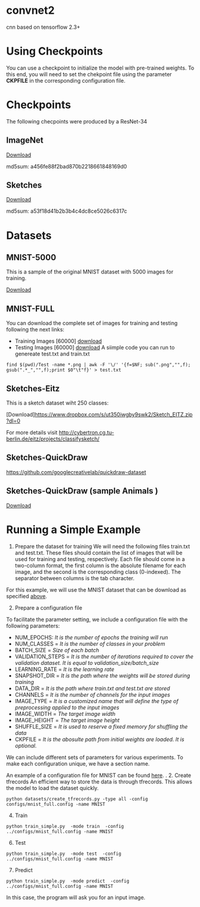 # convnet2
cnn based on tensorflow 2.3+
# Using Checkpoints
You can use a checkpoint to initialize the model with pre-trained weights. To this end, you will need  to set the chekpoint file using the parameter **CKPFILE** in the corresponding configuration file.
# Checkpoints 
The following checpoints were produced by a ResNet-34
## ImageNet
[Download](https://www.dropbox.com/s/ea61crvnckf96ez/imagenet_045.h5)

md5sum: a456fe88f2bad870b2218661848169d0  

## Sketches

[Download](https://www.dropbox.com/s/kb443ulitvipixy/sketch_050.h5)

md5sum: a53f18d41b2b3b4c4dc8ce5026c6317c
<a name="datasets"></a>
# Datasets
## MNIST-5000
This is a sample of the original MNIST dataset with 5000 images for training.

[Download](https://www.dropbox.com/s/abi61g7adjdbmih/MNIST-5000.zip)
## MNIST-FULL
You can download the complete set of images for training and testing following the next links:
- Training Images [60000] [download](https://www.dropbox.com/s/6lmn4fre326cty2/mnist_test.gzip)
- Testing Images [60000]  [download](https://www.dropbox.com/s/knvoss1iukj42pk/mnist_train.gzip)
A siimple code you can run to genereate test.txt and train.txt
```
find $(pwd)/Test -name *.png | awk -F '\/' '{f=$NF; sub(".png","",f); gsub(".*_","",f);print $0"\t"f}' > test.txt
```
## Sketches-Eitz
This is a sketch dataset wiht 250 classes:

[Download]https://www.dropbox.com/s/ut350iwgby9swk2/Sketch_EITZ.zip?dl=0

For more details visit http://cybertron.cg.tu-berlin.de/eitz/projects/classifysketch/
## Sketches-QuickDraw
https://github.com/googlecreativelab/quickdraw-dataset
## Sketches-QuickDraw (sample Animals )
[Download](https://www.dropbox.com/sh/hsqjv0kd13xda3g/AABYkVk0ruG85s4aL4C1nDKaa)

# Running a Simple Example
1. Prepare the dataset for training
We will need the following files train.txt and test.txt. These files should contain the list of images that will be used for training and testing, respectively. Each file should come in a two-column format, the first column is the absolute filename for each image, and the second is the corresponding class (0-indexed). The separator between columns is the tab character.

  For this example, we will use the MNIST dataset that can be download as specified [above](#datasets).

2. Prepare a configuration file

To facilitate the parameter setting, we include a configuration file with the following parameters:
- NUM_EPOCHS: *It is the number of epochs the training will run*
- NUM_CLASSES = *It is the number of classes in your problem*
- BATCH_SIZE = *Size of each batch*
- VALIDATION_STEPS = *It is the number of iterations required to cover the validation dataset. It is equal to validation_size/batch_size*
- LEARNING_RATE = *It is the learning rate*
- SNAPSHOT_DIR = *It is the path where the weights will be stored during training*
- DATA_DIR = *It is the path where train.txt and test.txt are stored*
- CHANNELS = *It is the number of channels for the input images*
- IMAGE_TYPE = *It is a customized name that will define the type of preprocessing applied to the input images*
- IMAGE_WIDTH = *The target image width*
- IMAGE_HEIGHT = *The target image height*
- SHUFFLE_SIZE = *It is used to reserve a fixed memory for shuffling the data*
- CKPFILE = *It is the abosulte path from initial weights are loaded. It is optional.*

We can include different sets of parameters for various experiments. To make each configuration unique, we have a section name.

An example of a configuration file for MNIST can be found [here](configs/mnist_full.config).
.
2. Create tfrecords 
An efficient way to store the data is through tfrecords. This allows the model to load the dataset quickly. 
```
python datasets/create_tfrecords.py -type all -config configs/mnist_full.config -name MNIST
```
4. Train
```
python train_simple.py  -mode train  -config ../configs/mnist_full.config -name MNIST
```
6. Test
```
python train_simple.py  -mode test  -config ../configs/mnist_full.config -name MNIST
```
7. Predict
```
python train_simple.py  -mode predict  -config ../configs/mnist_full.config -name MNIST
```
In this case, the program will ask you for an input image.
